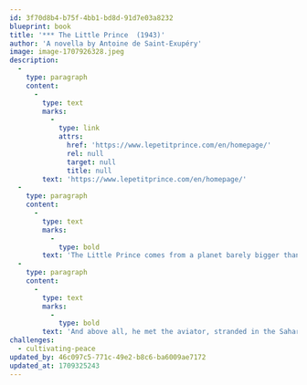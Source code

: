 ```yaml
---
id: 3f70d8b4-b75f-4bb1-bd8d-91d7e03a8232
blueprint: book
title: '*** The Little Prince  (1943)'
author: 'A novella by Antoine de Saint-Exupéry'
image: image-1707926328.jpeg
description:
  -
    type: paragraph
    content:
      -
        type: text
        marks:
          -
            type: link
            attrs:
              href: 'https://www.lepetitprince.com/en/homepage/'
              rel: null
              target: null
              title: null
        text: 'https://www.lepetitprince.com/en/homepage/'
  -
    type: paragraph
    content:
      -
        type: text
        marks:
          -
            type: bold
        text: 'The Little Prince comes from a planet barely bigger than he is, on which there are baobabs and a very precious flower, a rose, which is doing its coquette and for which he feels responsible. The Little Prince loves the sunset. One day, he saw it forty-four times! He also visited other planets and met some very important people, but they didn’t know how to answer his questions. On Earth, he tamed the fox, who became his friend.'
  -
    type: paragraph
    content:
      -
        type: text
        marks:
          -
            type: bold
        text: 'And above all, he met the aviator, stranded in the Sahara desert. Then he asked him, “Please… draw me a sheep!”'
challenges:
  - cultivating-peace
updated_by: 46c097c5-771c-49e2-b8c6-ba6009ae7172
updated_at: 1709325243
---
```

